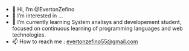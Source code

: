- 👋 Hi, I’m @EvertonZefino
- 👀 I’m interested in ...
- 🌱 I’m currently learning System analisys and developement student, focused on continuous learning of programming languages and web technologies.
- 📫 How to reach me : evertonzefino55@gmail.com

<!---
EvertonZefino/EvertonZefino is a ✨ special ✨ repository because its `README.md` (this file) appears on your GitHub profile.
You can click the Preview link to take a look at your changes.
--->
